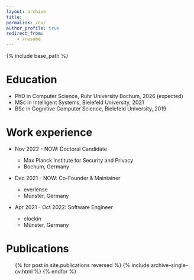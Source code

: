 ```yaml
---
layout: archive
title:
permalink: /cv/
author_profile: true
redirect_from:
    - /resume
---
```


{% include base_path %}

# Education

-   PhD in Computer Science, Ruhr University Bochum, 2026 (expected)
-   MSc in Intelligent Systems, Bielefeld University, 2021
-   BSc in Cognitive Computer Science, Bielefeld University, 2019

# Work experience

-   Nov 2022 - NOW: Doctoral Candidate

    -   Max Planck Institute for Security and Privacy
    -   Bochum, Germany

-   Dec 2021 - NOW: Co-Founder & Maintainer

    -   everlense
    -   Münster, Germany

-   Apr 2021 - Oct 2022: Software Engineer

    -   clockin
    -   Münster, Germany

# Publications

  <ul>{% for post in site.publications reversed %}
    {% include archive-single-cv.html %}
  {% endfor %}</ul>
